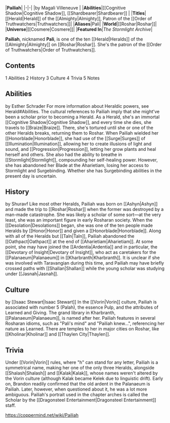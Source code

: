 |**Pailiah**|
|-|-|
|by  Magali Villeneuve |
|**Abilities**|[[Cognitive Shadow\|Cognitive Shadow]], [[Shardbearer\|Shardbearer]] |
|**Titles**|[[Herald\|Herald]] of the [[Almighty\|Almighty]], Patron of the [[Order of Truthwatchers\|Truthwatchers]]|
|**Aliases**|Pali|
|**World**|[[Roshar\|Roshar]]|
|**Universe**|[[Cosmere\|Cosmere]]|
|**Featured In**|*The Stormlight Archive*|

**Pailiah**, nicknamed **Pali**, is one of the ten [[Herald\|Heralds]] of the [[Almighty\|Almighty]] on [[Roshar\|Roshar]]. She's the patron of the [[Order of Truthwatchers\|Order of Truthwatchers]].

## Contents

1 Abilities
2 History
3 Culture
4 Trivia
5 Notes


## Abilities
 by  Esther Schrader 
For more information about Heraldic powers, see Herald#Abilities.
The cultural references to Pailiah imply that she might've been a scholar prior to becoming a Herald. As a Herald, she's an immortal [[Cognitive Shadow\|Cognitive Shadow]], and every time she dies, she travels to [[Braize\|Braize]]. There, she's tortured until she or one of the other Heralds breaks, returning them to Roshar.
When Pailiah wielded her [[Honorblade\|Honorblade]], she had use of the [[Surge\|Surges]] of [[Illumination\|Illumination]], allowing her to create illusions of light and sound, and [[Progression\|Progression]], letting her grow plants and heal herself and others. She also had the ability to breathe in [[Stormlight\|Stormlight]], compounding her self-healing power. However, she has abandoned her Blade at the Aharietiam, losing her access to Stormlight and Surgebinding. Whether she has Surgebinding abilities in the present day is uncertain.

## History
 by  Shuravf 
Like most other Heralds, Pailiah was born on [[Ashyn\|Ashyn]] and made the trip to [[Roshar\|Roshar]] when the former was destroyed by a man-made catastrophe. She was likely a scholar of some sort—at the very least, she was an important figure in early Rosharan society. When the [[Desolation\|Desolations]] began, she was one of the ten people made Heralds by [[Honor\|Honor]] and given a [[Honorblade\|Honorblade]].
Along with all of the Heralds but [[Taln\|Taln]], Pailiah abandoned the [[Oathpact\|Oathpact]] at the end of [[Aharietiam\|Aharietiam]]. At some point, she may have joined the [[Ardentia\|Ardentia]] and in particular, the [[Devotary of Insight\|Devotary of Insight]], who act as caretakers for the [[Palanaeum\|Palanaeum]] in [[Kharbranth\|Kharbranth]]. It is unclear if she was involved with Taravangian during this time, and Pailiah may have briefly crossed paths with [[Shallan\|Shallan]] while the young scholar was studying under [[Jasnah\|Jasnah]].

## Culture
 by [[Isaac Stewart\|Isaac Stewart]]
In the [[Vorin\|Vorin]] culture, Pailiah is associated with number 5 (Palah), the essence Pulp, and the attributes of Learned and Giving. The grand library in Kharbranth, [[Palanaeum\|Palanaeum]], is named after her.
Pailiah features in several Rosharan idioms, such as "Pali's mind" and "Pailiah knew...", referencing her nature as Learned. There are temples to her in major cities on Roshar, like [[Kholinar\|Kholinar]] and [[Thaylen City\|Thaylen]].

## Trivia
Under [[Vorin\|Vorin]] rules, where "h" can stand for any letter, Pailiah is a symmetrical name, making her one of the only three Heralds, alongside [[Shalash\|Shalash]] and [[Kalak\|Kalak]], whose names weren't altered by the Vorin culture (although Kalak became Kelek due to linguistic drift).
Early on, Brandon readily confirmed that the old ardent in the Palanaeum is Pailiah. Later, however, when questioned about it, he was a lot more ambiguous.
Pailiah's portrait used in the chapter arches is called the Scholar by the [[Dragonsteel Entertainment\|Dragonsteel Entertainment]] staff.


https://coppermind.net/wiki/Pailiah